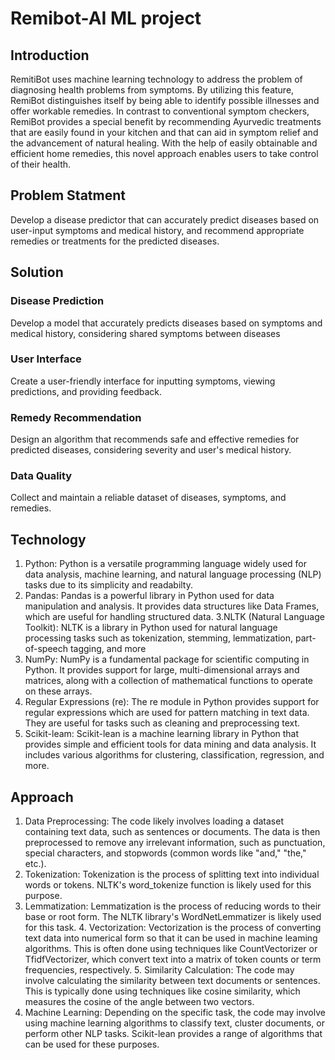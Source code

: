 # Remibot-AI ML project
## Introduction
RemitiBot uses machine learning technology to address the problem of diagnosing health problems from symptoms. By utilizing this feature, RemiBot distinguishes itself by being able to identify possible illnesses and offer workable remedies. In contrast to conventional symptom checkers, RemiBot provides a special benefit by recommending Ayurvedic treatments that are easily found in your kitchen and that can aid in symptom relief and the advancement of natural healing. With the help of easily obtainable and efficient home remedies, this novel approach enables users to take control of their health.

## Problem Statment
Develop a disease predictor that can accurately predict diseases based on user-input symptoms and medical history, and recommend appropriate remedies or treatments for the predicted diseases.

## Solution
### Disease Prediction
Develop a model that accurately predicts diseases based on symptoms and medical history, considering shared symptoms between diseases
### User Interface
Create a user-friendly interface for inputting symptoms, viewing predictions, and providing feedback.
### Remedy Recommendation
Design an algorithm that recommends safe and effective remedies for predicted diseases, considering severity and user's medical history.
### Data Quality
Collect and maintain a reliable dataset of diseases, symptoms, and remedies.

## Technology
1. Python: Python is a versatile programming language widely used for data analysis, machine learning, and natural language processing (NLP) tasks due to its simplicity and readabilty.
2. Pandas: Pandas is a powerful library in Python used for data manipulation and analysis. It provides data structures like Data Frames, which are useful for handling structured data.
3.NLTK (Natural Language Toolkit): NLTK is a library in Python used for natural language processing tasks such as tokenization, stemming, lemmatization, part-of-speech tagging, and more
4. NumPy: NumPy is a fundamental package for scientific computing in Python. It provides support for large, multi-dimensional arrays and matrices, along with a collection of mathematical functions to operate on these arrays.
5. Regular Expressions (re): The re module in Python provides support for regular expressions which are used for pattern matching in text data. They are useful for tasks such as cleaning and preprocessing text.
6. Scikit-leam: Scikit-lean is a machine learning library in Python that provides simple and efficient tools for data mining and data analysis. It includes various algorithms for clustering, classification, regression, and more.

## Approach
1. Data Preprocessing: The code likely involves loading a dataset containing text data, such as sentences or documents. The data is then preprocessed to remove any irrelevant information, such as punctuation, special characters, and stopwords (common words like "and," "the," etc.).
2. Tokenization: Tokenization is the process of splitting text into individual words or tokens. NLTK's word_tokenize function is likely used for this purpose.
3. Lemmatization: Lemmatization is the process of reducing words to their base or root form. The NLTK library's WordNetLemmatizer is likely used for this task. 4. Vectorization: Vectorization is the process of converting text data into numerical form so that it can be used in machine
leaming algorithms. This is often done using techniques like CountVectorizer or TfidfVectorizer, which convert text into a
matrix of token counts or term frequencies, respectively. 5. Similarity Calculation: The code may involve calculating the similarity between text documents or sentences. This is typically done using techniques like cosine similarity, which measures the cosine of the angle between two vectors.
6. Machine Learning: Depending on the specific task, the code may involve using machine learning algorithms to classify text, cluster documents, or perform other NLP tasks. Scikit-lean provides a range of algorithms that can be used for these purposes.
